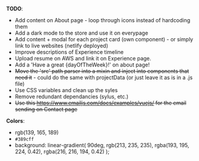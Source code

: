 **TODO**:

- Add content on About page - loop through icons instead of hardcoding them
- Add a dark mode to the store and use it on everypage
- Add content + modal for each project card (own component) - or simply link to live websites (netlify deployed)
- Improve descriptions of Experience timeline
- Upload resume on AWS and link it on Experience page.
- Add a 'Have a great {dayOfTheWeek}!' on about page!
- ~~Move the 'src' path parser into a mixin and inject into components that need it~~ - could do the same with projectData (or just leave it as is in a .js file)
- Use CSS variables and clean up the syles
- Remove redundant dependancies (sylus, etc.)
- ~~Use this https://www.emailjs.com/docs/examples/vuejs/ for the email sending on Contact page~~

**Colors**:

- rgb(139, 165, 189)
- `#389cff`
- background: linear-gradient(
  90deg,
  rgb(213, 235, 235),
  rgba(193, 195, 224, 0.42),
  rgba(216, 216, 194, 0.42)
  );

 <!-- <vue-typer
          :text="[
            'Welcome to my website.\n\nI am a product manager and front-end developer at Finneo, a commercial real estate financing startup.\nMy background is in finance, but I have been learning programming on my own for the past 3 years.\nIt has been an extremely exctiting journey so far and I have enjoyed every single day of it.'
          ]"
          :repeat="0"
          :shuffle="false"
          initial-action="typing"
          :pre-type-delay="1200"
          :type-delay="10"
          :pre-erase-delay="2000"
          :erase-delay="250"
          erase-style="clear"
          :erase-on-complete="false"
          caret-animation="smooth"
        ></vue-typer> -->

<!--
.vue-typer {
  font-size: 1.7em;
  margin-top: 2.5em;
  font-family: "Barlow Condensed", sans-serif;
  margin-left: 1.5em;
  margin-right: 1.5em;
  line-height: 2.4em;
  padding-bottom: 3.5rem;
}
.vue-typer .custom.char
{
  color: white;
  text-align: justify;
  text-justify: inter-word;
}
.vue-typer .custom.caret
{
  width: 5px;
  background-color: whitesmoke;
}
-->
